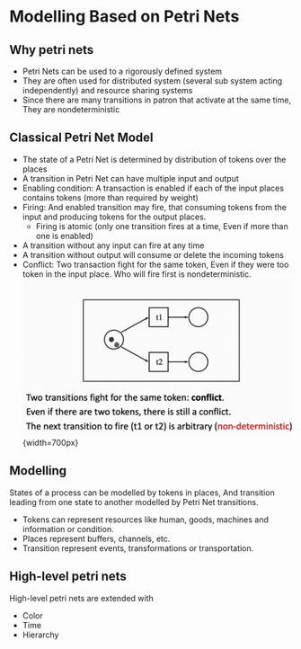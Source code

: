 # Modelling Based on Petri Nets

## Why petri nets
- Petri Nets can be used to a rigorously defined system
- They are often used for distributed system (several sub system acting independently) and resource sharing systems
- Since there are many transitions in patron that activate at the same time, They are nondeterministic

## Classical Petri Net Model
- The state of a Petri Net is determined by distribution of tokens over the places
- A transition in Petri Net can have multiple input and output
- Enabling condition: A transaction is enabled if each of the input places contains tokens (more than required by weight)
- Firing: And enabled transition may fire, that consuming tokens from the input and producing tokens for the output places.
    -  Firing is atomic (only one transition fires at a time, Even if more than one is enabled)
- A transition without any input can fire at any time
- A transition without output will consume or delete the incoming tokens
- Conflict: Two transaction fight for the same token, Even if they were too token in the input place. Who will fire first is nondeterministic.  
![alt text](resources/image33.png){width=700px}

## Modelling
States of a process can be modelled by tokens in places, And transition leading from one state to another modelled by Petri Net transitions.

- Tokens can represent resources like human, goods, machines and information  or condition.
- Places represent buffers, channels, etc.
- Transition represent events, transformations or transportation.

## High-level petri nets
High-level petri nets are extended with
- Color
- Time
- Hierarchy